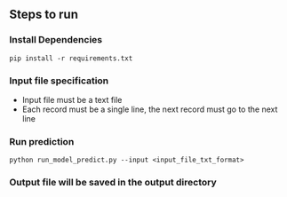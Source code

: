 ## Steps to run

### Install Dependencies
```
pip install -r requirements.txt
```

### Input file specification

- Input file must be a text file
- Each record must be a single line, the next record must go to the next line

### Run prediction
```
python run_model_predict.py --input <input_file_txt_format>
```

### Output file will be saved in the output directory
